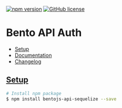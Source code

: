 [![npm version](https://badge.fury.io/js/bentojs-api-sequelize.svg)](https://badge.fury.io/js/bentojs-api-sequelize)
[![GitHub license](https://img.shields.io/github/license/mashape/apistatus.svg)](https://github.com/bento/api-sequelize/blob/master/LICENSE.md)

# Bento API Auth

 - [Setup](#setup)
 - [Documentation](https://github.com/bentojs/api-sequelize/blob/master/docs/index.md)
 - [Changelog](https://github.com/bentojs/api-sequelize/blob/master/docs/changelog.md)

## [Setup](#setup)

```sh
# Install npm package
$ npm install bentojs-api-sequelize --save
```

